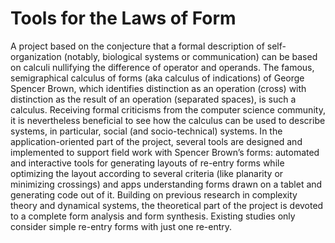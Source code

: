 # Tools for the Laws of Form

A project based on the conjecture that a formal description of self-organization (notably, biological systems
or communication) can be based on calculi nullifying the difference of operator and operands. The famous,
semigraphical calculus of forms (aka calculus of indications) of George Spencer Brown, which identifies distinction
as an operation (cross) with distinction as the result of an operation (separated spaces), is such a
calculus. Receiving formal criticisms from the computer science community, it is nevertheless beneficial to see
how the calculus can be used to describe systems, in particular, social (and socio-technical) systems. In the
application-oriented part of the project, several tools are designed and implemented to support field work with
Spencer Brown’s forms: automated and interactive tools for generating layouts of re-entry forms while optimizing
the layout according to several criteria (like planarity or minimizing crossings) and apps understanding
forms drawn on a tablet and generating code out of it. Building on previous research in complexity theory and
dynamical systems, the theoretical part of the project is devoted to a complete form analysis and form synthesis.
Existing studies only consider simple re-entry forms with just one re-entry.
